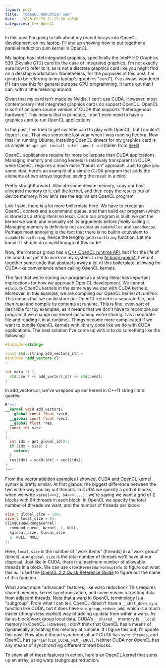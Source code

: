```yaml
---
layout: post
title:  "OpenCL Reduction Sum"
date:   2020-03-29 11:27:00 +0530
categories: C++ OpenCL
---
```


In this post I'm going to talk about my recent forays into OpenCL development on my laptop. I'll end up showing how to put together a parallel reduction sum kernel in OpenCL.

My laptop has Intel integrated graphics, specifically the Intel® HD Graphics 520 (Skylake GT2) card (In the case of integrated graphics, I'm not exactly sure how to refer to it, as is not a discrete graphics card like you might find on a desktop workstation. Nonetheless, for the purposes of this post, I'm going to be referring to my laptop's graphics "card"). I've always wondered if I can use this for general purpose GPU programming. It turns out that I can, with a little messing around.

Given that my card isn't made by Nvidia, I can't use CUDA. However, most contemporary Intel integrated graphics cards do support OpenCL. OpenCL is sort of an open source version of CUDA that supports "heterogenous hardware". This means that in principle, I don't even need to have a graphics card to run OpenCL applications.

In the past, I've tried to get my Intel card to play with OpenCL, but I couldn't figure it out. That was sometime last year when I was running Fedora. Now that I'm running Ubuntu, installing OpenCL drivers for my graphics card is as simple as `apt-get install intel-opencl-icd` (taken from [here](https://github.com/intel/compute-runtime/blob/master/DISTRIBUTIONS.md)).

OpenCL applications require far more boilerplate than CUDA applications. Managing memory and calling kernels is relatively transparent in CUDA, while OpenCL requires a much more "hands on" approach. Just to give you some idea, here's an example of a simple CUDA program that adds the elements of two arrays together, saving the result in a third:

<script src='https://gitlab.com/snippets/1958343.js'></script>

Pretty straightforward. Allocate some device memory, copy our host allocated memory to it, call the kernel, and then copy the results out of device memory. Now let's see the equivalent OpenCL program:

<script src='https://gitlab.com/snippets/1958344.js'></script>

Like I said, there is a lot more boilerplate here. We have to create an OpenCL context and a command queue, and then build our program (which is stored as a string literal no less). Once our program is built, we get the kernel we want, and manually set its arguments before *finally* calling it. Managing memory is definitely not as clear as `cudaMalloc` and `cudaMemcpy`. Perhaps most annoying is the fact that there is no builtin equivalent to `cudaGetErrorString`, hence the lengthy `getErrorString` function. Let me know if I should do a walkthrough of this code! 

Now, the Khronos group has a [C++ OpenCL runtime API](https://github.khronos.org/OpenCL-CLHPP/), but I for the life of me could not get it to work on my system. In my [N-body project](https://gitlab.com/dean-shaff/n-body), I've put together some code that abstracts away a lot of this boilerplate, allowing for CUDA-like convenience when calling OpenCL kernels.

The fact that we're storing our program as a string literal has important implications for how we approach OpenCL development. We cannot `#include` OpenCL kernels in the same way we can with CUDA kernels. Moreover, in this example, we are compiling our OpenCL kernel *at runtime*. This means that we could store our OpenCL kernel in a separate file, and then read and compile its contents at runtime. This is fine, even sort of desirable for toy examples, as it means that we don't have to recompile our program if we change our kernel (assuming we're storing it as a separate file and reading it in at runtime). Things become more complicated if we want to bundle OpenCL kernels with library code like we do with CUDA applications. The best solution I've come up with is to do something like the following:

```c++
#include <string>

const std::string add_vectors_str =
#include "add_vectors.cl"
;

int main () {
  std::cerr << add_vectors_str << std::endl;
}
```

In add_vectors.cl, we've wrapped up our kernel in C++11 string literal quotes:

```opencl
R"==(
__kernel void add_vectors(
  __global const float *vec0,
  __global const float *vec1,
  __global float *res,
  const int size
)
{
  int idx = get_global_id(0);
  if (idx > size) {
    return;
  }
  res[idx] = vec0[idx] + vec1[idx];
}
)=="
```

From the vector addition examples I showed, CUDA and OpenCL kernel syntax is pretty similar. At first glance, the biggest difference between the two is the way you lay out threads. In CUDA we specify a grid of blocks; when we write `kernel<<<2, 64>>>(...);` we're saying we want a grid of 2 blocks with 64 threads in each block. In OpenCL we specify the total number of threads we want, and the number of threads per block:

```c++
size_t global_size = 128;
size_t local_size = 64;
clEnqueueNDRangeKernel(
  command_queue, kernel, 1, NULL,
  &global_size, &local_size,
  0, NULL, NULL
);
```

Here, `local_size` is the number of "work items" (threads) in a "work group" (block), and `global_size` is the total number of threads we'll have at our disposal. Just like in CUDA, there is a maximum number of allowable threads in a block. We can use `clGetKernelWorkGroupInfo` to figure out what this is. I used the [OpenCL 2.2 Quick Reference Guide](https://www.khronos.org/files/opencl22-reference-guide.pdf) to figure out the name of this function.

What about more "advanced" features, like warp reduction? This requires shared memory, kernel synchronization, and some means of getting data from adjacent threads. Note that a warp in OpenCL terminology is a "subgroup". From what I can tell, OpenCL doesn't have a `__shfl_down_sync` function like CUDA, but it does have `sub_group_reduce_add`, which is a much easier (though less explicit) way of adding up data from within a warp. As far as block/work group local data, CUDA's `__shared__` memory is `__local` memory in OpenCL. However, I don't think that OpenCL has a means of dynamically allocating this memory at runtime. If I figure this out, I'll update this post. How about thread synchronization? CUDA has `sync_threads`, and OpenCL has `barrier(CLK_LOCAL_MEM_FENCE)`. Neither CUDA nor OpenCL has any means of synchronizing different thread blocks.

To show all of these features in action, here's an OpenCL kernel that sums up an array, using warp (subgroup) reduction:

<script src='https://gitlab.com/snippets/1958160.js'></script>
